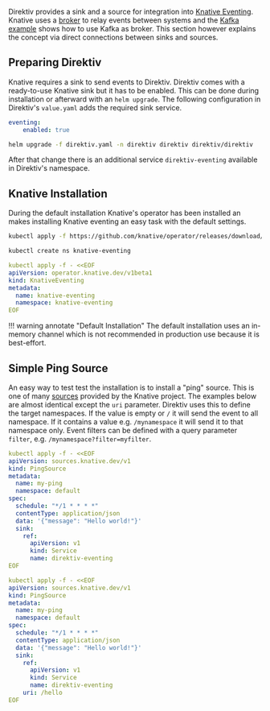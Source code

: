 Direktiv provides a sink and a source for integration into [Knative Eventing](https://knative.dev/docs/eventing/). Knative uses a [broker](https://knative.dev/docs/eventing/brokers/) to relay events between systems and the [Kafka example](../example) shows how to use Kafka as broker. This section however explains the concept via direct connections between sinks and sources. 

## Preparing Direktiv

Knative requires a sink to send events to Direktiv. Direktiv comes with a ready-to-use Knative sink but it has to be enabled. This can be done during installation or afterward with an `helm upgrade`. The following configuration in Direktiv's `value.yaml` adds the required sink service.

```yaml title="Enabling Eventing"
eventing:
    enabled: true
```

```bash title="Upgrade Direktiv"
helm upgrade -f direktiv.yaml -n direktiv direktiv direktiv/direktiv
```

After that change there is an additional service `direktiv-eventing` available in Direktiv's namespace. 


## Knative Installation

During the default installation Knative's operator has been installed an makes installing Knative eventing an easy task with the default settings. 

```sh title="Operator Installation"
kubectl apply -f https://github.com/knative/operator/releases/download/knative-v1.9.4/operator.yaml
```

```sh title="Create Eventing Namespace"
kubectl create ns knative-eventing
```

```yaml title="Install Default Knative Eventing"
kubectl apply -f - <<EOF
apiVersion: operator.knative.dev/v1beta1
kind: KnativeEventing
metadata:
  name: knative-eventing
  namespace: knative-eventing
EOF
```

!!! warning annotate "Default Installation"
    The default installation uses an in-memory channel which is not recommended in production use because it is best-effort. 

## Simple Ping Source

An easy way to test test the installation is to install a "ping" source. This is one of many [sources](https://knative.dev/docs/eventing/sources/#knative-sources) provided by the Knative project. The examples below are almost identical except the `uri` parameter. Direktiv uses this to define the target namespaces. If the value is empty or `/` it will send the event to all namespace. If it contains a value e.g. `/mynamespace` it will send it to that namespace only. Event filters can be defined with a query parameter `filter`, e.g. `/mynamespace?filter=myfilter`.


```yaml title="Events For All Namespaces"
kubectl apply -f - <<EOF
apiVersion: sources.knative.dev/v1
kind: PingSource
metadata:
  name: my-ping
  namespace: default
spec:
  schedule: "*/1 * * * *"
  contentType: application/json
  data: '{"message": "Hello world!"}'
  sink:
    ref:
      apiVersion: v1
      kind: Service
      name: direktiv-eventing   
EOF
```


```yaml title="Events For One Namespace"
kubectl apply -f - <<EOF
apiVersion: sources.knative.dev/v1
kind: PingSource
metadata:
  name: my-ping
  namespace: default
spec:
  schedule: "*/1 * * * *"
  contentType: application/json
  data: '{"message": "Hello world!"}'
  sink:
    ref:
      apiVersion: v1
      kind: Service
      name: direktiv-eventing   
    uri: /hello
EOF
```
